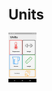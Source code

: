 # Units

<a href="url"><img src="https://github.com/Elias-Gu/Units/blob/master/presentation/Home%20screen.png" align="middle" height="100" ></a>